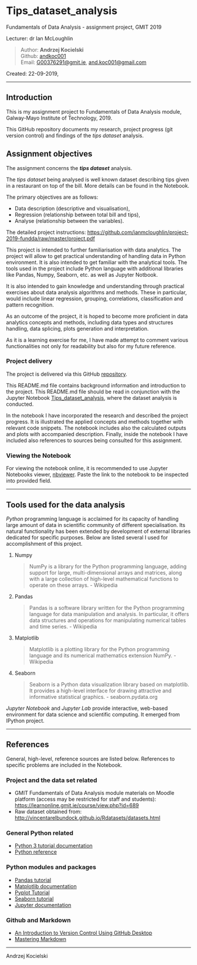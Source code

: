 # Tips_dataset_analysis
Fundamentals of Data Analysis - assignment project, GMIT 2019

Lecturer: dr Ian McLoughlin

>Author: **Andrzej Kocielski**  
>Github: [andkoc001](https://github.com/andkoc001/)  
>Email: G00376291@gmit.ie, and.koc001@gmail.com

Created: 22-09-2019,

___

## Introduction

This is my assignment project to Fundamentals of Data Analysis module, Galway-Mayo Institute of Technology, 2019.

This GitHub repository documents my research, project progress (git version control) and findings of the _tips dataset_ analysis. 

## Assignment objectives

The assignment concerns the _**tips dataset**_ analysis.

The _tips dataset_ being analysed is well known dataset describing tips given in a restaurant on top of the bill. More details can be found in the Notebook.

The primary objectives are as follows:
- Data description (descriptive and visualisation),
- Regression (relationship between total bill and tips),
- Analyse (relationship between the variables).

The detailed project instructions: <https://github.com/ianmcloughlin/project-2019-fundda/raw/master/project.pdf>

This project is intended to further familiarisation with data analytics. The project will allow to get practical understanding of handling data in Python environment. It is also intended to get familiar with the analytical tools. The tools used in the project include Python language with additional libraries like Pandas, Numpy, Seaborn, etc. as well as Jupyter Notbook.

It is also intended to gain knowledge and understanding through practical exercises about data analysis algorithms and methods. These in particular, would include linear regression, grouping, correlations, classification and pattern recognition.

As an outcome of the project, it is hoped to become more proficient in data analytics concepts and methods, including data types and structures handling, data splicing, plots generation and interpretation.

As it is a learning exercise for me, I have made attempt to comment various functionalities not only for readability but also for my future reference.

### Project delivery

The project is delivered via this GitHub [repository](https://github.com/andkoc001/Tips_dataset_analysis/blob/master/Tips_dataset_sandbox.ipynb).

This README.md file contains background information and introduction to the project. This README.md file should be read in conjunction with the Jupyter Notebook [Tips_dataset_analysis](https://github.com/andkoc001/Tips_dataset_analysis/blob/master/Tips_dataset_analysis.ipynb), where the dataset analysis is conducted. 

In the notebook I have incorporated the research and described the project progress. It is illustrated the applied concepts and methods together with relevant code snippets. The notebook includes also the calculated outputs and plots with accompanied description. Finally, inside the notebook I have included also references to sources being consulted for this assignment.


### Viewing the Notebook

For viewing the notebook online, it is recommended to use Jupyter Notebooks viewer, [nbviewer](https://nbviewer.jupyter.org/). Paste the link to the notebook to be inspected into provided field.

___
## Tools used for the data analysis

_Python_ programming language is acclaimed for its capacity of handling large amount of data in scientific community of different specialisation. Its natural functionality has been extended by development of external libraries dedicated for specific purposes. Below are listed several I used for accomplishment of this project.

1. Numpy
   >NumPy is a library for the Python programming language, adding support for large, multi-dimensional arrays and matrices, along with a large collection of high-level mathematical functions to operate on these arrays. - Wikipedia
2. Pandas
   >Pandas is a software library written for the Python programming language for data manipulation and analysis. In particular, it offers data structures and operations for manipulating numerical tables and time series. - Wikipedia
3. Matplotlib
   >Matplotlib is a plotting library for the Python programming language and its numerical mathematics extension NumPy. - Wikipedia
4. Seaborn
   >Seaborn is a Python data visualization library based on matplotlib. It provides a high-level interface for drawing attractive and informative statistical graphics. - seaborn.pydata.org

_Jupyter Notebook_ and _Jupyter Lab_ provide interactive, web-based environment for data science and scientific computing. It emerged from IPython project. 

___
## References

General, high-level, reference sources are listed below. References to specific problems are included in the Notebook.

### Project and the data set related

- GMIT Fundamentals of Data Analysis module materials on Moodle platform (access may be restricted for staff and students): <https://learnonline.gmit.ie/course/view.php?id=689>
- Raw dataset obtained from: <http://vincentarelbundock.github.io/Rdatasets/datasets.html>


### General Python related

- [Python 3 tutorial documentation](https://docs.python.org/3/tutorial/)
- [Python reference](https://www.w3schools.com/python/python_reference.asp)

### Python modules and packages

- [Pandas tutorial](http://www.datasciencemadesimple.com/head-and-tail-in-python-pandas/)
- [Matplotlib documentation](https://matplotlib.org/contents.html)
- [Pyplot Tutorial](https://matplotlib.org/users/pyplot_tutorial.html)
- [Seaborn tutorial](https://seaborn.pydata.org/tutorial.html)
- [Jupyter documentation](https://jupyter.org/documentation)

### Github and Markdown

- [An Introduction to Version Control Using GitHub Desktop](https://programminghistorian.org/en/lessons/getting-started-with-github-desktop)
- [Mastering Markdown](https://guides.github.com/features/mastering-markdown/)

___
Andrzej Kocielski

